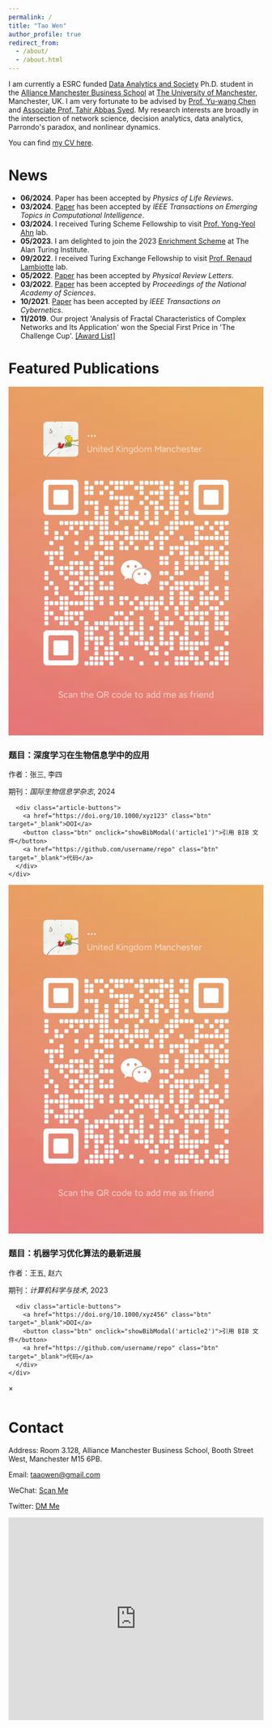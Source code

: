 ```yaml
---
permalink: /
title: "Tao Wen"
author_profile: true
redirect_from: 
  - /about/
  - /about.html
---
```



I am currently a ESRC funded [Data Analytics and Society](https://datacdt.org/) Ph.D. student in the [Alliance Manchester Business School](https://www.alliancembs.manchester.ac.uk/) at [The University of Manchester](https://www.manchester.ac.uk/), Manchester, UK. I am very fortunate to be advised by [Prof. Yu-wang Chen](https://www.research.manchester.ac.uk/portal/yu-wang.chen.html) and [Associate Prof. Tahir Abbas Syed](https://www.research.manchester.ac.uk/portal/tahirabbas.syed.html). My research interests are broadly in the intersection of network science, decision analytics, data analytics, Parrondo's paradox, and nonlinear dynamics.

You can find [my CV here](../assets/CV_TaoWEN.pdf).


News
======

- **06/2024**. Paper has been accepted by *Physics of Life Reviews*.
- **03/2024**. [Paper](https://ieeexplore.ieee.org/abstract/document/10473174) has been accepted by *IEEE Transactions on Emerging Topics in Computational Intelligence*.
- **03/2024**. I received Turing Scheme Fellowship to visit [Prof. Yong-Yeol Ahn](https://yongyeol.com/) lab.
- **05/2023**. I am delighted to join the 2023 [Enrichment Scheme](https://www.turing.ac.uk/work-turing/studentships/enrichment) at The Alan Turing Institute.
- **09/2022**. I received Turing Exchange Fellowship to visit [Prof. Renaud Lambiotte](https://www.maths.ox.ac.uk/people/renaud.lambiotte) lab.
- **05/2022**. [Paper](https://journals.aps.org/prl/abstract/10.1103/PhysRevLett.128.218101) has been accepted by *Physical Review Letters*.
- **03/2022**. [Paper](https://www.pnas.org/doi/abs/10.1073/pnas.2115145119) has been accepted by *Proceedings of the National Academy of Sciences*.
- **10/2021**. [Paper](https://ieeexplore.ieee.org/document/9619865) has been accepted by *IEEE Transactions on Cybernetics*.
- **11/2019**. Our project 'Analysis of Fractal Characteristics of Complex Networks and Its Application' won the Special First Price in 'The Challenge Cup'. [\[Award List\]](https://www.tiaozhanbei.net/article/15729/)


Featured Publications
======
<div class="article-list">

  <div class="article-item">
    <div class="article-image-container">
      <img src="/assets/TaoWeChat.png" alt="Article Image" class="article-image">
    </div>
    <div class="article-details">
      <h3>题目：深度学习在生物信息学中的应用</h3>
      <p>作者：张三, 李四</p>
      <p>期刊：<em>国际生物信息学杂志</em>, 2024</p>
      
      <div class="article-buttons">
        <a href="https://doi.org/10.1000/xyz123" class="btn" target="_blank">DOI</a>
        <button class="btn" onclick="showBibModal('article1')">引用 BIB 文件</button>
        <a href="https://github.com/username/repo" class="btn" target="_blank">代码</a>
      </div>
    </div>
  </div>

  <div class="article-item">
    <div class="article-image-container">
      <img src="/assets/TaoWeChat.png" alt="Article Image" class="article-image">
    </div>
    <div class="article-details">
      <h3>题目：机器学习优化算法的最新进展</h3>
      <p>作者：王五, 赵六</p>
      <p>期刊：<em>计算机科学与技术</em>, 2023</p>
      
      <div class="article-buttons">
        <a href="https://doi.org/10.1000/xyz456" class="btn" target="_blank">DOI</a>
        <button class="btn" onclick="showBibModal('article2')">引用 BIB 文件</button>
        <a href="https://github.com/username/repo" class="btn" target="_blank">代码</a>
      </div>
    </div>
  </div>

</div>

<!-- BIB Modal -->
<div id="bibModal" class="modal">
  <div class="modal-content">
    <span class="close" onclick="closeBibModal()">&times;</span>
    <pre id="bibContent"></pre>
  </div>
</div>


Contact
======

Address: Room 3.128, Alliance Manchester Business School, Booth Street West, Manchester M15 6PB.

Email: [taaowen@gmail.com](mailto:taaowen@gmail.com)

WeChat: [Scan Me](/assets/TaoWeChat.png)

Twitter: [DM Me](https://x.com/TaoWen41247154)

<div style="width: 100%; height: 400px;">
  <iframe 
    src="https://www.google.com/maps/embed?pb=!1m18!1m12!1m3!1d2375.0599783424846!2d-2.23949742233841!3d53.4673881656587!2m3!1f0!2f0!3f0!3m2!1i1024!2i768!4f13.1!3m3!1m2!1s0x487bb1ed5c9e3e1f%3A0xf49d1dba93bac80b!2sAlliance%20Manchester%20Business%20School!5e0!3m2!1sen!2suk!4v1721769496681!5m2!1sen!2suk" 
    width="100%" 
    height="100%" 
    frameborder="0" 
    style="border:0;" 
    allowfullscreen="" 
    aria-hidden="false" 
    tabindex="0">
  </iframe>
</div>